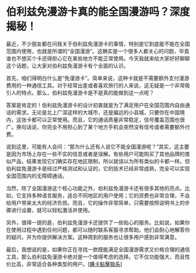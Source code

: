 # 伯利兹免漫游卡真的能全国漫游吗？深度揭秘！

最近，不少朋友都在问我关于伯利兹免漫游卡的事情，特别是它到底能不能在全国范围内使用，也就是所谓的“全国漫游”。这确实是一个很多人都关心的问题，毕竟谁也不想买个卡还得担心它在某些地方不能正常使用。今天我就来给大家好好聊聊这个话题，让大家对伯利兹免漫游卡有个全面的认识。

首先，咱们得明白什么是“免漫游卡”。简单来说，这种卡就是不需要额外支付漫游费用的一种通信工具。对于经常出差或者喜欢旅行的人来说，这无疑是一个非常吸引人的特点。那么，伯利兹免漫游卡是不是真的能做到这一点呢？

答案是肯定的！伯利兹免漫游卡的设计初衷就是为了满足用户在全国范围内自由通话的需求。无论是北上广深这样的大城市，还是偏远的小县城，只要你在中国境内，这张卡都可以正常使用。而且，它的通话质量非常稳定，信号覆盖范围也很广。换句话说，你完全不用担心到了某个地方手机会突然没有信号或者需要额外付费。

说到这里，可能有人会问：“那为什么还有人说它不能全国漫游呢？”其实，这主要是因为市场上存在一些不实的信息或者是误解。有些用户可能购买了其他品牌的类似产品，结果发现它们确实存在地区限制，所以就误以为所有类似的卡都一样。但伯利兹免漫游卡是经过严格测试和认证的，它的技术已经非常成熟，完全可以实现全国范围内的无障碍通话。

当然，除了全国漫游这个核心功能之外，伯利兹免漫游卡还有很多其他的亮点。比如，它支持多种语言服务，适合不同地区的用户使用；它的资费也非常合理，不会给用户带来太大的经济负担。而且，它的操作非常简单，只需要按照说明书上的步骤进行设置，就可以轻松激活并使用。

另外，值得一提的是，伯利兹免漫游卡还提供了一些贴心的服务。比如说，如果你在使用过程中遇到任何问题，都可以随时联系客服寻求帮助。他们会耐心地解答你的疑问，并为你提供解决方案。这种周到的服务也让很多用户感到非常满意。

最后，我想说的是，如果你正在寻找一款既能满足全国漫游需求又价格合理的通信工具，那么伯利兹免漫游卡绝对是一个值得考虑的选择。它不仅功能强大，而且性价比高，非常适合各种类型的用户。[[購卡點擊聯系](https://t.me/s/esim1088)]